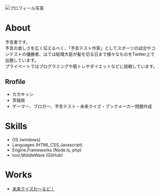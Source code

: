 ![プロフィール写真](blog-profile-icon-2)

# About

予言者です。  
予言の楽しさを広く伝えるべく、「予言テスト作家」としてスポーツの試合やコンテストの優勝者、はては総理大臣が髪を切る日まで様々なものをTwitter上で出題しています。  
プライベートではプログラミングや筋トレやダイエットなどに挑戦しています。

## Rrofile
- カカキッシ
- 茨城県
- ゲーマー、ブロガー、予言テスト・未来クイズ・ブックメーカー問題作成

# Skills
- OS (windows)
- Languages (HTML,CSS,Javascript)
- Engine,Frameworks (Node.ls, php)
- tool,MiddleWare (GitHub)

# Works
- [未来クイズわ～るど！](https://futurequiz.world/)

